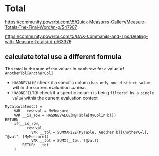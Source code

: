 # Total

https://community.powerbi.com/t5/Quick-Measures-Gallery/Measure-Totals-The-Final-Word/m-p/547907

https://community.powerbi.com/t5/DAX-Commands-and-Tips/Dealing-with-Measure-Totals/td-p/63376

## calculate total use a different formula
The total is the sum of the values in each row for a value of `AnotherTbl[AnotherCol]`
- `HASONEVALUE` check if a specific column `has only one distinct value` within the current evaluation context
- `HASONEFILTER` check if a specific column is being `filtered by a single value` within the current evaluation context
```
MyCalculatedCol = 
    VAR __row_val = MyMeasure    
    VAR __is_row = HASONEVALUE(MyTable[MyColInTbl])
RETURN
    if(__is_row, 
        __row_val, 
            VAR __tbl = SUMMARIZE(MyTable, AnotherTbl[AnotherCol], "@val", [MyMeasure]) 
            VAR __tot = SUMX(__tbl, [@val])
        RETURN __tot
    )
```
